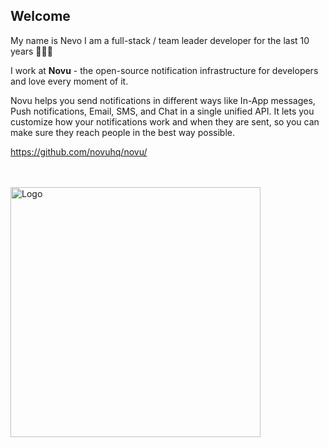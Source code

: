 ## Welcome

My name is Nevo I am a full-stack / team leader developer for the last 10 years 🙇🏻‍♂️

I work at **Novu** - the open-source notification infrastructure for developers and love every moment of it.

Novu helps you send notifications in different ways like In-App messages, Push notifications, Email, SMS, and Chat in a single unified API.
It lets you customize how your notifications work and when they are sent, so you can make sure they reach people in the best way possible.

https://github.com/novuhq/novu/

<br />
<br />

<div>
  <a href="https://github.com/novuhq/novu/" target="_blank">
  <picture>
    <source media="(prefers-color-scheme: dark)" srcset="https://user-images.githubusercontent.com/2233092/213641039-220ac15f-f367-4d13-9eaf-56e79433b8c1.png">
    <img src="https://user-images.githubusercontent.com/2233092/213641043-3bbb3f21-3c53-4e67-afe5-755aeb222159.png" width="400" alt="Logo"/>
  </picture>
  </a>
</div>


<br />
<br />
<br />


